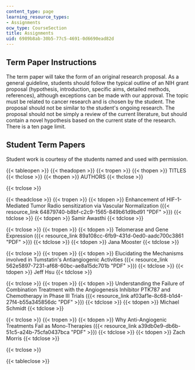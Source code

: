 ```yaml
---
content_type: page
learning_resource_types:
- Assignments
ocw_type: CourseSection
title: Assignments
uid: 6989b8ab-30b5-77c5-4691-0d6690ead82d
---
```


Term Paper Instructions
-----------------------

The term paper will take the form of an original research proposal. As a general guideline, students should follow the typical outline of an NIH grant proposal (hypothesis, introduction, specific aims, detailed methods, references), although exceptions can be made with our approval. The topic must be related to cancer research and is chosen by the student. The proposal should not be similar to the student's ongoing research. The proposal should not be simply a review of the current literature, but should contain a novel hypothesis based on the current state of the research. There is a ten page limit.

Student Term Papers
-------------------

Student work is courtesy of the students named and used with permission.

{{< tableopen >}}
{{< theadopen >}}
{{< tropen >}}
{{< thopen >}}
TITLES
{{< thclose >}}
{{< thopen >}}
AUTHORS
{{< thclose >}}

{{< trclose >}}

{{< theadclose >}}
{{< tropen >}}
{{< tdopen >}}
Enhancement of HIF-1-Mediated Tumor Radio sensitization via Vascular Normalization ({{< resource_link 64879740-b8bf-c2c9-1565-849b61d9bd91 "PDF" >}})
{{< tdclose >}}
{{< tdopen >}}
Samir Awasthi
{{< tdclose >}}

{{< trclose >}}
{{< tropen >}}
{{< tdopen >}}
Telomerase and Gene Expression ({{< resource_link 89a108cc-6fb9-431d-0ed0-aadc700c3861 "PDF" >}})
{{< tdclose >}}
{{< tdopen >}}
Jana Mooster
{{< tdclose >}}

{{< trclose >}}
{{< tropen >}}
{{< tdopen >}}
Elucidating the Mechanisms involved in Tumstatin's Antiangiogenic Activities ({{< resource_link 562e5897-7231-af68-60bc-ae8a15dc701b "PDF" >}})
{{< tdclose >}}
{{< tdopen >}}
Jeff Hsu
{{< tdclose >}}

{{< trclose >}}
{{< tropen >}}
{{< tdopen >}}
Understanding the Failure of Combination Treatment with the Angiogenesis Inhibitor PTK787 and Chemotherapy in Phase III Trials ({{< resource_link af03af1e-8c68-b1d4-27f4-b55a345856dc "PDF" >}})
{{< tdclose >}}
{{< tdopen >}}
Michael Schmidt
{{< tdclose >}}

{{< trclose >}}
{{< tropen >}}
{{< tdopen >}}
Why Anti-Angiogenic Treatments Fail as Mono-Therapies ({{< resource_link a39db0e9-db6b-51c5-a24b-75cfa0437bca "PDF" >}})
{{< tdclose >}}
{{< tdopen >}}
Zach Morris
{{< tdclose >}}

{{< trclose >}}

{{< tableclose >}}